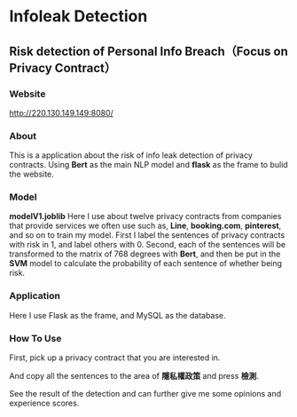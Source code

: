 # Infoleak Detection
## Risk detection of Personal Info Breach（Focus on Privacy Contract）

### Website
http://220.130.149.149:8080/

### About
This is a application about the risk of info leak detection of privacy contracts. Using **Bert** as the main NLP model and **flask** as the frame to bulid the website.

### Model
**modelV1.joblib**
Here I use about twelve privacy contracts from companies that provide services we often use such as, **Line**, **booking.com**, **pinterest**, and so on to train my model. First I label the sentences of privacy contracts with risk in 1, and label others with 0. Second, each of the sentences will be transformed to the matrix of 768 degrees with **Bert**, and then be put in the **SVM** model to calculate the probability of each sentence of whether being risk.

### Application
Here I use Flask as the frame, and MySQL as the database.

### How To Use
First, pick up a privacy contract that you are interested in.

And copy all the sentences to the area of **隱私權政策** and press **檢測**.

See the result of the detection and can further give me some opinions and experience scores.
